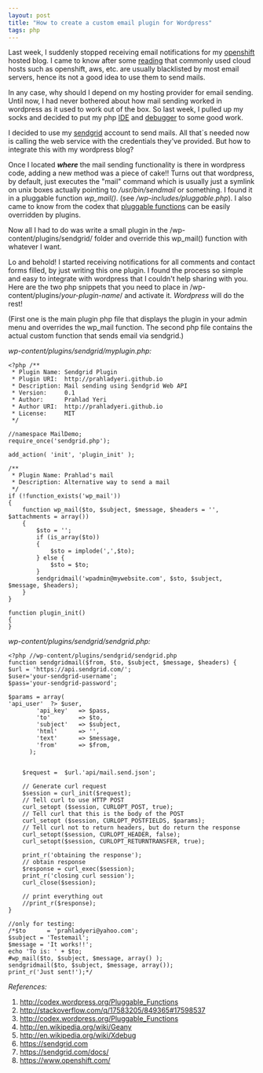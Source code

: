 ```yaml
---
layout: post
title: "How to create a custom email plugin for Wordpress"
tags: php
---
```


Last week, I suddenly stopped receiving email notifications for my [openshift](https://www.openshift.com/) hosted blog. I came to know after some [reading](http://stackoverflow.com/questions/17583205/sendmail-on-openshift-php-codeigniter/17598537#17598537) that commonly used cloud hosts such as openshift, aws, etc. are usually blacklisted by most email servers, hence its not a good idea to use them to send mails.<!--more-->

In any case, why should I depend on my hosting provider for email sending. Until now, I had never bothered about how mail sending worked in wordpress as it used to work out of the box. So last week, I pulled up my socks and decided to put my php [IDE](http://en.wikipedia.org/wiki/Geany) and [debugger](http://en.wikipedia.org/wiki/Xdebug) to some good work.

I decided to use my [sendgrid](https://sendgrid.com) account to send mails. All that\`s needed now is calling the web service with the credentials they've provided. But how to integrate this with my wordpress blog?

Once I located ***where*** the mail sending functionality is there in wordpress code, adding a new method was a piece of cake!! Turns out that wordpress, by default, just executes the "mail" command which is usually just a symlink on unix boxes actually pointing to */usr/bin/sendmail* or something. I found it in a pluggable function *wp\_mail()*. (see */wp-includes/pluggable.php*). I also came to know from the codex that [pluggable functions](http://codex.wordpress.org/Pluggable_Functions) can be easily overridden by plugins.

Now all I had to do was write a small plugin in the /wp-content/plugins/sendgrid/ folder and override this wp\_mail() function with whatever I want.

Lo and behold! I started receiving notifications for all comments and contact forms filled, by just writing this one plugin. I found the process so simple and easy to integrate with wordpress that I couldn't help sharing with you. Here are the two php snippets that you need to place in /wp-content/plugins/*your-plugin-name*/ and activate it. *Wordpress* will do the rest!

(First one is the main plugin php file that displays the plugin in your admin menu and overrides the wp\_mail function. The second php file contains the actual custom function that sends email via sendgrid.)

*wp-content/plugins/sendgrid/myplugin.php:*

	<?php /**
	 * Plugin Name: Sendgrid Plugin
	 * Plugin URI:  http://prahladyeri.github.io
	 * Description: Mail sending using Sendgrid Web API
	 * Version:     0.1
	 * Author:      Prahlad Yeri
	 * Author URI:  http://prahladyeri.github.io
	 * License:     MIT
	 */

	//namespace MailDemo;
	require_once('sendgrid.php');

	add_action( 'init', 'plugin_init' );

	/**
	 * Plugin Name: Prahlad's mail
	 * Description: Alternative way to send a mail
	 */
	if (!function_exists('wp_mail')) 
	{
		function wp_mail($to, $subject, $message, $headers = '', $attachments = array())
		{
			$sto = '';
			if (is_array($to))
			{
				$sto = implode(',',$to);
			} else {
				$sto = $to;
			}
			sendgridmail('wpadmin@mywebsite.com', $sto, $subject, $message, $headers);
		}
	}

	function plugin_init()
	{
	}

*wp-content/plugins/sendgrid/sendgrid.php:*

	<?php //wp-content/plugins/sendgrid/sendgrid.php
	function sendgridmail($from, $to, $subject, $message, $headers) {        
	$url = 'https://api.sendgrid.com/';
	$user='your-sendgrid-username';   
	$pass='your-sendgrid-password';       
		
	$params = array(       
	'api_user'  ?> $user,
			'api_key'   => $pass,
			'to'        => $to,
			'subject'   => $subject,
			'html'      => '',
			'text'      => $message,
			'from'      => $from,
		  );


		$request =  $url.'api/mail.send.json';

		// Generate curl request
		$session = curl_init($request);
		// Tell curl to use HTTP POST
		curl_setopt ($session, CURLOPT_POST, true);
		// Tell curl that this is the body of the POST
		curl_setopt ($session, CURLOPT_POSTFIELDS, $params);
		// Tell curl not to return headers, but do return the response
		curl_setopt($session, CURLOPT_HEADER, false);
		curl_setopt($session, CURLOPT_RETURNTRANSFER, true);

		print_r('obtaining the response');
		// obtain response
		$response = curl_exec($session);
		print_r('closing curl session');
		curl_close($session);
		
		// print everything out
		//print_r($response);
	}

	//only for testing:
	/*$to      = 'prahladyeri@yahoo.com';
	$subject = 'Testemail';
	$message = 'It works!!';
	echo 'To is: ' + $to;
	#wp_mail($to, $subject, $message, array() );
	sendgridmail($to, $subject, $message, array());
	print_r('Just sent!');*/

*References:*

1. <http://codex.wordpress.org/Pluggable_Functions>
2. <http://stackoverflow.com/q/17583205/849365#17598537>
3. <http://codex.wordpress.org/Pluggable_Functions>
4. <http://en.wikipedia.org/wiki/Geany>
5. <http://en.wikipedia.org/wiki/Xdebug>
6. <https://sendgrid.com>
7. <https://sendgrid.com/docs/>
8. <https://www.openshift.com/>
